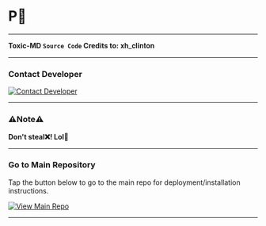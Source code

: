 # P🪽

---

**Toxic-MD `Source Code` Credits to:** 𝐱𝐡_𝐜𝐥𝐢𝐧𝐭𝐨𝐧 

---

### Contact Developer

[![Contact Developer](https://img.shields.io/badge/Contact%20Developer-Click%20Here-brightgreen?style=for-the-badge&logo=whatsapp&logoColor=white)](https://api.whatsapp.com/send?phone=254735342808)

---

### ⚠️Note⚠️

**Don't steal❌! Lol🤣**

---

### Go to Main Repository

Tap the button below to go to the main repo for deployment/installation instructions.

[![View Main Repo](https://img.shields.io/badge/VIEW%20MAIN%20REPO-Click%20Here-brightblue?style=for-the-badge)](https://github.com/xhclintohn/Toxic-MD)

---